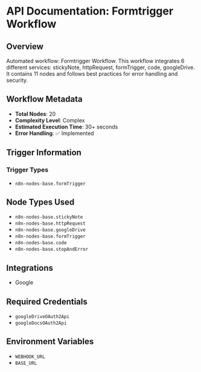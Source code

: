 # API Documentation: Formtrigger Workflow

## Overview
Automated workflow: Formtrigger Workflow. This workflow integrates 6 different services: stickyNote, httpRequest, formTrigger, code, googleDrive. It contains 11 nodes and follows best practices for error handling and security.

## Workflow Metadata
- **Total Nodes**: 20
- **Complexity Level**: Complex
- **Estimated Execution Time**: 30+ seconds
- **Error Handling**: ✅ Implemented

## Trigger Information
### Trigger Types
- `n8n-nodes-base.formTrigger`

## Node Types Used
- `n8n-nodes-base.stickyNote`
- `n8n-nodes-base.httpRequest`
- `n8n-nodes-base.googleDrive`
- `n8n-nodes-base.formTrigger`
- `n8n-nodes-base.code`
- `n8n-nodes-base.stopAndError`

## Integrations
- Google

## Required Credentials
- `googleDriveOAuth2Api`
- `googleDocsOAuth2Api`

## Environment Variables
- `WEBHOOK_URL`
- `BASE_URL`
